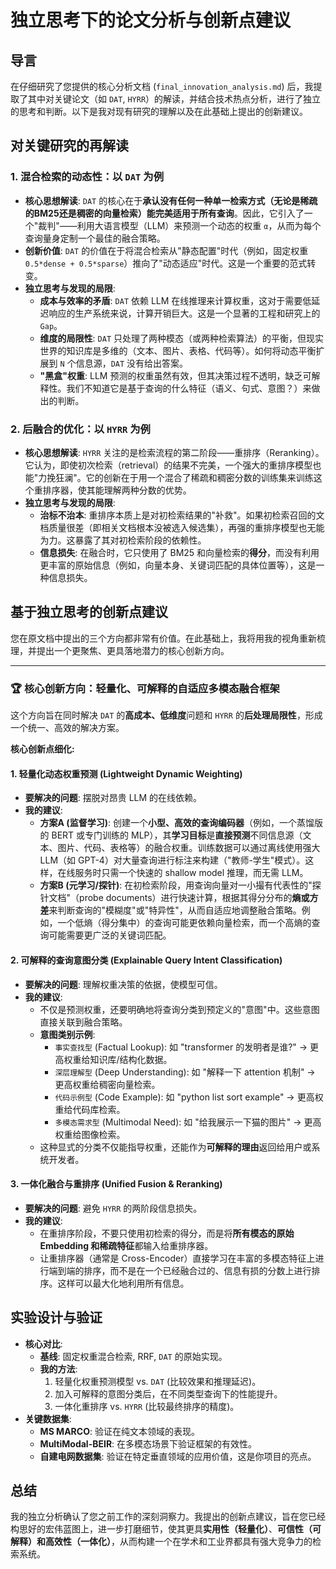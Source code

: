 # 独立思考下的论文分析与创新点建议

## 导言

在仔细研究了您提供的核心分析文档 (`final_innovation_analysis.md`) 后，我提取了其中对关键论文（如 `DAT`, `HYRR`）的解读，并结合技术热点分析，进行了独立的思考和判断。以下是我对现有研究的理解以及在此基础上提出的创新建议。

## 对关键研究的再解读

### 1. 混合检索的动态性：以 `DAT` 为例
- **核心思想解读**: `DAT` 的核心在于**承认没有任何一种单一检索方式（无论是稀疏的BM25还是稠密的向量检索）能完美适用于所有查询**。因此，它引入了一个"裁判"——利用大语言模型（LLM）来预测一个动态的权重 `α`，从而为每个查询量身定制一个最佳的融合策略。
- **创新价值**: `DAT` 的价值在于将混合检索从"静态配置"时代（例如，固定权重 `0.5*dense + 0.5*sparse`）推向了"动态适应"时代。这是一个重要的范式转变。
- **独立思考与发现的局限**:
    - **成本与效率的矛盾**: `DAT` 依赖 LLM 在线推理来计算权重，这对于需要低延迟响应的生产系统来说，计算开销巨大。这是一个显著的工程和研究上的`Gap`。
    - **维度的局限性**: `DAT` 只处理了两种模态（或两种检索算法）的平衡，但现实世界的知识库是多维的（文本、图片、表格、代码等）。如何将动态平衡扩展到 `N` 个信息源，`DAT` 没有给出答案。
    - **"黑盒"权重**: LLM 预测的权重虽然有效，但其决策过程不透明，缺乏可解释性。我们不知道它是基于查询的什么特征（语义、句式、意图？）来做出的判断。

### 2. 后融合的优化：以 `HYRR` 为例
- **核心思想解读**: `HYRR` 关注的是检索流程的第二阶段——重排序（Reranking）。它认为，即使初次检索（retrieval）的结果不完美，一个强大的重排序模型也能"力挽狂澜"。它的创新在于用一个混合了稀疏和稠密分数的训练集来训练这个重排序器，使其能理解两种分数的优势。
- **独立思考与发现的局限**:
    - **治标不治本**: 重排序本质上是对初检索结果的"补救"。如果初检索召回的文档质量很差（即相关文档根本没被选入候选集），再强的重排序模型也无能为力。这暴露了其对初检索阶段的依赖性。
    - **信息损失**: 在融合时，它只使用了 BM25 和向量检索的**得分**，而没有利用更丰富的原始信息（例如，向量本身、关键词匹配的具体位置等），这是一种信息损失。

## 基于独立思考的创新点建议

您在原文档中提出的三个方向都非常有价值。在此基础上，我将用我的视角重新梳理，并提出一个更聚焦、更具落地潜力的核心创新方向。

---

### 🏆 **核心创新方向：轻量化、可解释的自适应多模态融合框架**

这个方向旨在同时解决 `DAT` 的**高成本、低维度**问题和 `HYRR` 的**后处理局限性**，形成一个统一、高效的解决方案。

**核心创新点细化:**

#### 1. **轻量化动态权重预测 (Lightweight Dynamic Weighting)**
- **要解决的问题**: 摆脱对昂贵 LLM 的在线依赖。
- **我的建议**:
    - **方案A (监督学习)**: 创建一个**小型、高效的查询编码器**（例如，一个蒸馏版的 BERT 或专门训练的 MLP），其**学习目标**是**直接预测**不同信息源（文本、图片、代码、表格等）的融合权重。训练数据可以通过离线使用强大 LLM（如 GPT-4）对大量查询进行标注来构建（"教师-学生"模式）。这样，在线服务时只需一个快速的 shallow model 推理，而无需 LLM。
    - **方案B (元学习/探针)**: 在初检索阶段，用查询向量对一小撮有代表性的"探针文档"（probe documents）进行快速计算，根据其得分分布的**熵或方差**来判断查询的"模糊度"或"特异性"，从而自适应地调整融合策略。例如，一个低熵（得分集中）的查询可能更依赖向量检索，而一个高熵的查询可能需要更广泛的关键词匹配。

#### 2. **可解释的查询意图分类 (Explainable Query Intent Classification)**
- **要解决的问题**: 理解权重决策的依据，使模型可信。
- **我的建议**:
    - 不仅是预测权重，还要明确地将查询分类到预定义的"意图"中。这些意图直接关联到融合策略。
    - **意图类别示例**:
        - `事实查找型` (Factual Lookup): 如 "transformer 的发明者是谁?" -> 更高权重给知识库/结构化数据。
        - `深层理解型` (Deep Understanding): 如 "解释一下 attention 机制" -> 更高权重给稠密向量检索。
        - `代码示例型` (Code Example): 如 "python list sort example" -> 更高权重给代码库检索。
        - `多模态需求型` (Multimodal Need): 如 "给我展示一下猫的图片" -> 更高权重给图像检索。
    - 这种显式的分类不仅能指导权重，还能作为**可解释的理由**返回给用户或系统开发者。

#### 3. **一体化融合与重排序 (Unified Fusion & Reranking)**
- **要解决的问题**: 避免 `HYRR` 的两阶段信息损失。
- **我的建议**:
    - 在重排序阶段，不要只使用初检索的得分，而是将**所有模态的原始 Embedding 和稀疏特征**都输入给重排序器。
    - 让重排序器（通常是 Cross-Encoder）直接学习在丰富的多模态特征上进行端到端的排序，而不是在一个已经融合过的、信息有损的分数上进行排序。这样可以最大化地利用所有信息。

## 实验设计与验证
- **核心对比**:
    - **基线**: 固定权重混合检索, RRF, `DAT` 的原始实现。
    - **我的方法**:
        1.  轻量化权重预测模型 vs. `DAT` (比较效果和推理延迟)。
        2.  加入可解释的意图分类后，在不同类型查询下的性能提升。
        3.  一体化重排序 vs. `HYRR` (比较最终排序的精度)。
- **关键数据集**:
    - **MS MARCO**: 验证在纯文本领域的表现。
    - **MultiModal-BEIR**: 在多模态场景下验证框架的有效性。
    - **自建电网数据集**: 验证在特定垂直领域的应用价值，这是你项目的亮点。

## 总结
我的独立分析确认了您之前工作的深刻洞察力。我提出的创新点建议，旨在您已经构思好的宏伟蓝图上，进一步打磨细节，使其更具**实用性（轻量化）**、**可信性（可解释）**和**高效性（一体化）**，从而构建一个在学术和工业界都具有强大竞争力的检索系统。 